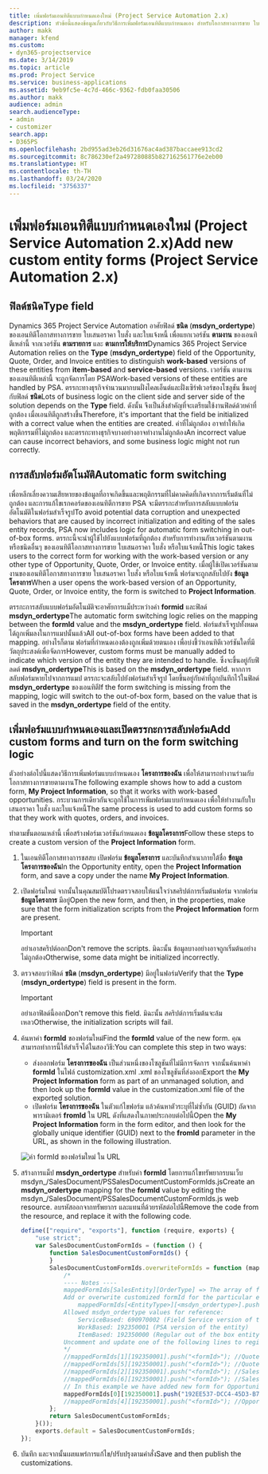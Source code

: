 ```yaml
---
title: เพิ่มฟอร์มเอนทิตีแบบกำหนดเองใหม่ (Project Service Automation 2.x)
description: หัวข้อนี้แสดงข้อมูลเกี่ยวกับวิธีการเพิ่มฟอร์มเอนทิตีแบบกำหนดเอง สำหรับโอกาสทางการขาย ใบเสนอราคา หรือใบแจ้งหนี้ ใน Dynamics 365 Project Service Automation 2.x
author: makk
manager: kfend
ms.custom:
- dyn365-projectservice
ms.date: 3/14/2019
ms.topic: article
ms.prod: Project Service
ms.service: business-applications
ms.assetid: 9eb9fc5e-4c7d-466c-9362-fdb0faa30506
ms.author: makk
audience: admin
search.audienceType:
- admin
- customizer
search.app:
- D365PS
ms.openlocfilehash: 2bd955ad3eb26d31676ac4ad387baccaee913cd2
ms.sourcegitcommit: 8c786230ef2a497280885b827162561776e2eb00
ms.translationtype: HT
ms.contentlocale: th-TH
ms.lasthandoff: 03/24/2020
ms.locfileid: "3756337"
---
```

# <a name="add-new-custom-entity-forms-project-service-automation-2x"></a><span data-ttu-id="d7e29-103">เพิ่มฟอร์มเอนทิตีแบบกำหนดเองใหม่ (Project Service Automation 2.x)</span><span class="sxs-lookup"><span data-stu-id="d7e29-103">Add new custom entity forms (Project Service Automation 2.x)</span></span>

## <a name="type-field"></a><span data-ttu-id="d7e29-104">ฟิลด์ชนิด</span><span class="sxs-lookup"><span data-stu-id="d7e29-104">Type field</span></span> 

<span data-ttu-id="d7e29-105">Dynamics 365 Project Service Automation อาศัยฟิลด์ **ชนิด** (**msdyn\_ordertype**) ของเอนทิตีโอกาสทางการขาย ใบเสนอราคา ใบสั่ง และใบแจ้งหนี้ เพื่อแยกเวอร์ชัน **ตามงาน** ของเอนทิตีเหล่านี้ จากเวอร์ชัน **ตามรายการ** และ **ตามการให้บริการ**</span><span class="sxs-lookup"><span data-stu-id="d7e29-105">Dynamics 365 Project Service Automation relies on the **Type** (**msdyn\_ordertype**) field of the Opportunity, Quote, Order, and Invoice entities to distinguish **work-based** versions of these entities from **item-based** and **service-based** versions.</span></span> <span data-ttu-id="d7e29-106">เวอร์ชัน ตามงาน ของเอนทิตีเหล่านี้ จะถูกจัดการโดย PSA</span><span class="sxs-lookup"><span data-stu-id="d7e29-106">Work-based versions of these entities are handled by PSA.</span></span> <span data-ttu-id="d7e29-107">ตรรกะทางธุรกิจจำนวนมากบนฝั่งไคลเอ็นต์และฝั่งเซิร์ฟเวอร์ของโซลูชัน ขึ้นอยู่กับฟิลด์ **ชนิด**</span><span class="sxs-lookup"><span data-stu-id="d7e29-107">Lots of business logic on the client side and server side of the solution depends on the **Type** field.</span></span> <span data-ttu-id="d7e29-108">ดังนั้น จึงเป็นสิ่งสำคัญที่จะเตรียมใช้งานฟิลด์ด้วยค่าที่ถูกต้อง เมื่อเอนทิตีถูกสร้างขึ้น</span><span class="sxs-lookup"><span data-stu-id="d7e29-108">Therefore, it's important that the field be initialized with a correct value when the entities are created.</span></span> <span data-ttu-id="d7e29-109">ค่าที่ไม่ถูกต้อง อาจทำให้เกิดพฤติกรรมที่ไม่ถูกต้อง และตรรกะทางธุรกิจบางอย่างอาจทำงานไม่ถูกต้อง</span><span class="sxs-lookup"><span data-stu-id="d7e29-109">An incorrect value can cause incorrect behaviors, and some business logic might not run correctly.</span></span>

## <a name="automatic-form-switching"></a><span data-ttu-id="d7e29-110">การสลับฟอร์มอัตโนมัติ</span><span class="sxs-lookup"><span data-stu-id="d7e29-110">Automatic form switching</span></span>

<span data-ttu-id="d7e29-111">เพื่อหลีกเลี่ยงความเสียหายของข้อมูลที่อาจเกิดขึ้นและพฤติกรรมที่ไม่คาดคิดที่เกิดจากการเริ่มต้นที่ไม่ถูกต้อง และการแก้ไขเรกคอร์ดของเอนทิตีการขาย PSA จะมีตรรกะสำหรับการสลับแบบฟอร์มอัตโนมัติในฟอร์มสำเร็จรูป</span><span class="sxs-lookup"><span data-stu-id="d7e29-111">To avoid potential data corruption and unexpected behaviors that are caused by incorrect initialization and editing of the sales entity records, PSA now includes logic for automatic form switching in out-of-box forms.</span></span> <span data-ttu-id="d7e29-112">ตรรกะนี้จะนำผู้ใช้ไปยังแบบฟอร์มที่ถูกต้อง สำหรับการทำงานกับเวอร์ชันตามงาน หรือชนิดอื่นๆ ของเอนทิตีโอกาสทางการขาย ใบเสนอราคา ใบสั่ง หรือใบแจ้งหนี้</span><span class="sxs-lookup"><span data-stu-id="d7e29-112">This logic takes users to the correct form for working with the work-based version or any other type of Opportunity, Quote, Order, or Invoice entity.</span></span> <span data-ttu-id="d7e29-113">เมื่อผู้ใช้เปิดเวอร์ชันตามงานของเอนทิตีโอกาสทางการขาย ใบเสนอราคา ใบสั่ง หรือใบแจ้งหนี้ ฟอร์มจะถูกสลับไปยัง **ข้อมูลโครงการ**</span><span class="sxs-lookup"><span data-stu-id="d7e29-113">When a user opens the work-based version of an Opportunity, Quote, Order, or Invoice entity, the form is switched to **Project Information**.</span></span>

<span data-ttu-id="d7e29-114">ตรรกะการสลับแบบฟอร์มอัตโนมัติจะอาศัยการแม็ประหว่างค่า **formid** และฟิลด์ **msdyn\_ordertype**</span><span class="sxs-lookup"><span data-stu-id="d7e29-114">The automatic form switching logic relies on the mapping between the **formId** value and the **msdyn\_ordertype** field.</span></span> <span data-ttu-id="d7e29-115">ฟอร์มสำเร็จรูปทั้งหมดได้ถูกเพิ่มลงในการแมปนั้นแล้ว</span><span class="sxs-lookup"><span data-stu-id="d7e29-115">All out-of-box forms have been added to that mapping.</span></span> <span data-ttu-id="d7e29-116">อย่างไรก็ตาม ฟอร์มที่กำหนดเองต้องถูกเพิ่มด้วยตนเอง เพื่อบ่งชี้ว่าเอนทิตีเวอร์ชันใดที่มีวัตถุประสงค์เพื่อจัดการ</span><span class="sxs-lookup"><span data-stu-id="d7e29-116">However, custom forms must be manually added to indicate which version of the entity they are intended to handle.</span></span> <span data-ttu-id="d7e29-117">ซึ่งจะขึ้นอยู่กับฟิลดต์ **msdyn\_ordertype**</span><span class="sxs-lookup"><span data-stu-id="d7e29-117">This is based on the **msdyn\_ordertype** field.</span></span> <span data-ttu-id="d7e29-118">หากการสลับฟอร์มหายไปจากการแมป ตรรกะจะสลับไปยังฟอร์มสำเร็จรูป โดยขึ้นอยู่กับค่าที่ถูกบันทึกไว้ในฟิลด์ **msdyn\_ordertype** ของเอนทิตี</span><span class="sxs-lookup"><span data-stu-id="d7e29-118">If the form switching is missing from the mapping, logic will switch to the out-of-box form, based on the value that is saved in the **msdyn\_ordertype** field of the entity.</span></span>

## <a name="add-custom-forms-and-turn-on-the-form-switching-logic"></a><span data-ttu-id="d7e29-119">เพิ่มฟอร์มแบบกำหนดเองและเปิดตรรกะการสลับฟอร์ม</span><span class="sxs-lookup"><span data-stu-id="d7e29-119">Add custom forms and turn on the form switching logic</span></span>

<span data-ttu-id="d7e29-120">ตัวอย่างต่อไปนี้แสดงวิธีการเพิ่มฟอร์มแบบกำหนดเอง **โครงการของฉัน** เพื่อให้สามารถทำงานร่วมกับโอกาสทางการขายตามงาน</span><span class="sxs-lookup"><span data-stu-id="d7e29-120">The following example shows how to add a custom form, **My Project Information**, so that it works with work-based opportunities.</span></span> <span data-ttu-id="d7e29-121">กระบวนการเดียวกันจะถูกใช้ในการเพิ่มฟอร์มแบบกำหนดเอง เพื่อให้ทำงานกับใบเสนอราคา ใบสั่ง และใบแจ้งหนี้</span><span class="sxs-lookup"><span data-stu-id="d7e29-121">The same process is used to add custom forms so that they work with quotes, orders, and invoices.</span></span>

<span data-ttu-id="d7e29-122">ทำตามขั้นตอนเหล่านี้ เพื่อสร้างฟอร์มเวอร์ชันกำหนดเอง **ข้อมูลโครงการ**</span><span class="sxs-lookup"><span data-stu-id="d7e29-122">Follow these steps to create a custom version of the **Project Information** form.</span></span>

1. <span data-ttu-id="d7e29-123">ในเอนทิตีโอกาสทางการชสสบ เปิดฟอร์ม **ข้อมูลโครงการ** และบันทึกสำเนาภายใต้ชื่อ **ข้อมูลโครงการของฉัน**</span><span class="sxs-lookup"><span data-stu-id="d7e29-123">In the Opportunity entity, open the **Project Information** form, and save a copy under the name **My Project Information**.</span></span>
2. <span data-ttu-id="d7e29-124">เปิดฟอร์มใหม่ จากนั้นในคุณสมบัติโปรดตรวจสอบให้แน่ใจว่าสคริปต์การเริ่มต้นฟอร์ม จากฟอร์ม **ข้อมูลโครงการ** มีอยู่</span><span class="sxs-lookup"><span data-stu-id="d7e29-124">Open the new form, and then, in the properties, make sure that the form initialization scripts from the **Project Information** form are present.</span></span> 

    > [!IMPORTANT]
    > <span data-ttu-id="d7e29-125">อย่าเอาสคริปต์ออก</span><span class="sxs-lookup"><span data-stu-id="d7e29-125">Don't remove the scripts.</span></span> <span data-ttu-id="d7e29-126">มิฉะนั้น ข้อมูลบางอย่างอาจถูกเริ่มต้นอย่างไม่ถูกต้อง</span><span class="sxs-lookup"><span data-stu-id="d7e29-126">Otherwise, some data might be initialized incorrectly.</span></span>

3. <span data-ttu-id="d7e29-127">ตรวจสอบว่าฟิลด์ **ชนิด** (**msdyn\_ordertype**) มีอยู่ในฟอร์ม</span><span class="sxs-lookup"><span data-stu-id="d7e29-127">Verify that the **Type** (**msdyn\_ordertype**) field is present in the form.</span></span> 

    > [!IMPORTANT]
    > <span data-ttu-id="d7e29-128">อย่าเอาฟิลด์นี้ออก</span><span class="sxs-lookup"><span data-stu-id="d7e29-128">Don't remove this field.</span></span> <span data-ttu-id="d7e29-129">มิฉะนั้น สคริปต์การเริ่มต้นจะล้มเหลว</span><span class="sxs-lookup"><span data-stu-id="d7e29-129">Otherwise, the initialization scripts will fail.</span></span>

4. <span data-ttu-id="d7e29-130">ค้นหาค่า **formId** ของฟอร์มใหม่</span><span class="sxs-lookup"><span data-stu-id="d7e29-130">Find the **formId** value of the new form.</span></span> <span data-ttu-id="d7e29-131">คุณสามารถทำการนี้ให้สำเร็จได้ในสองวิธี:</span><span class="sxs-lookup"><span data-stu-id="d7e29-131">You can complete this step in two ways:</span></span>

    - <span data-ttu-id="d7e29-132">ส่งออกฟอร์ม **โครงการของฉัน** เป็นส่วนหนึ่งของโซลูชันที่ไม่มีการจัดการ จากนั้นค้นหาค่า **formId** ในไฟล์ customization.xml .xml ของโซลูชันที่ส่งออก</span><span class="sxs-lookup"><span data-stu-id="d7e29-132">Export the **My Project Information** form as part of an unmanaged solution, and then look up the **formId** value in the customization.xml file of the exported solution.</span></span>
    - <span data-ttu-id="d7e29-133">เปิดฟอร์ม **โครงการของฉัน** ในตัวแก้ไขฟอร์ม แล้วค้นหาตัวระบุที่ไม่ซ้ำกัน (GUID) ถัดจากพารามิเตอร์ **fromId** ใน URL ดังที่แสดงในภาพประกอบต่อไปนี้</span><span class="sxs-lookup"><span data-stu-id="d7e29-133">Open the **My Project Information** form in the form editor, and then look for the globally unique identifier (GUID) next to the **fromId** parameter in the URL, as shown in the following illustration.</span></span>

    ![ค่า formId ของฟอร์มใหม่ ใน URL](media/how-to-add-custom-forms-in-v2.0.png)

5. <span data-ttu-id="d7e29-135">สร้างการแม็ป **msdyn\_ordertype** สำหรับค่า **formId** โดยการแก้ไขทรัพยากรบนเว็บ msdyn\_/SalesDocument/PSSalesDocumentCustomFormIds.js</span><span class="sxs-lookup"><span data-stu-id="d7e29-135">Create an **msdyn\_ordertype** mapping for the **formId** value by editing the msdyn\_/SalesDocument/PSSalesDocumentCustomFormIds.js web resource.</span></span> <span data-ttu-id="d7e29-136">ลบรหัสออกจากทรัพยากร และแทนที่ด้วยรหัสต่อไปนี้</span><span class="sxs-lookup"><span data-stu-id="d7e29-136">Remove the code from the resource, and replace it with the following code.</span></span>

    ```javascript
    define(["require", "exports"], function (require, exports) {
        "use strict";
        var SalesDocumentCustomFormIds = (function () {
            function SalesDocumentCustomFormIds() {
            }
            SalesDocumentCustomFormIds.overwriteFormIds = function (mappedFormIds) {
                /*
                ---- Notes ----
                mappedFormIds[SalesEntity][OrderType] => The array of forms IDs that support particular entity and order type
                Add or overwrite customized formId for the particular entity and order type by calling:
                    mappedFormIds[<EntityType>][<msdyn_ordertype>].push("<formId>");
                Allowed msdyn_ordertype values for reference:
                    ServiceBased: 690970002 (Field Service version of the entity)
                    WorkBased: 192350001 (PSA version of the entity)
                    ItemBased: 192350000 (Regular out of the box entity)
                Uncomment and update one of the following lines to register custom PSA form for required entity:
                */      
                //mappedFormIds[1][192350001].push("<formId>"); //Quote
                //mappedFormIds[5][192350001].push("<formId>"); //Quote Line
                //mappedFormIds[2][192350001].push("<formId>"); //Sales Order
                //mappedFormIds[6][192350001].push("<formId>"); //Sales Order Line
                // In this example we have added new form for Opportunity
                mappedFormIds[0][192350001].push("192EE537-DCC4-45D3-B7AF-EA694B9113D2"); //Opportunity
                //mappedFormIds[4][192350001].push("<formId>"); //Opportunity Line
            };
            return SalesDocumentCustomFormIds;
        }());
        exports.default = SalesDocumentCustomFormIds;
    });
    ```

6. <span data-ttu-id="d7e29-137">บันทึก และจากนั้นเผยแพร่การแก้ไข/ปรับปรุงตามคำสั่ง</span><span class="sxs-lookup"><span data-stu-id="d7e29-137">Save and then publish the customizations.</span></span>
